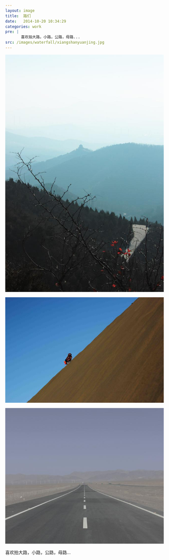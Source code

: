 ```yaml
---
layout: image
title:  路们
date:   2014-10-20 10:34:29
categories: work
pre: | 
       喜欢拍大路，小路，公路，母路...
src: /images/waterfall/xiangshanyuanjing.jpg
---
```


![](/images/xiangshanyuanjing.jpg)

![](/images/traveller.jpg)

![](/images/road.jpg)

喜欢拍大路，小路，公路，母路...

